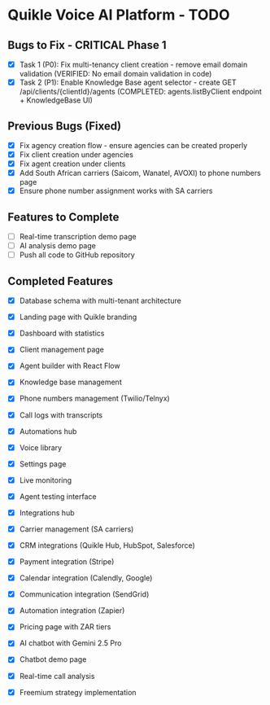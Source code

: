 # Quikle Voice AI Platform - TODO

## Bugs to Fix - CRITICAL Phase 1

- [x] Task 1 (P0): Fix multi-tenancy client creation - remove email domain validation (VERIFIED: No email domain validation in code)
- [x] Task 2 (P1): Enable Knowledge Base agent selector - create GET /api/clients/{clientId}/agents (COMPLETED: agents.listByClient endpoint + KnowledgeBase UI)

## Previous Bugs (Fixed)

- [x] Fix agency creation flow - ensure agencies can be created properly
- [x] Fix client creation under agencies
- [x] Fix agent creation under clients
- [x] Add South African carriers (Saicom, Wanatel, AVOXI) to phone numbers page
- [x] Ensure phone number assignment works with SA carriers

## Features to Complete

- [ ] Real-time transcription demo page
- [ ] AI analysis demo page
- [ ] Push all code to GitHub repository

## Completed Features

- [x] Database schema with multi-tenant architecture
- [x] Landing page with Quikle branding
- [x] Dashboard with statistics
- [x] Client management page
- [x] Agent builder with React Flow
- [x] Knowledge base management
- [x] Phone numbers management (Twilio/Telnyx)
- [x] Call logs with transcripts
- [x] Automations hub
- [x] Voice library
- [x] Settings page
- [x] Live monitoring
- [x] Agent testing interface
- [x] Integrations hub
- [x] Carrier management (SA carriers)
- [x] CRM integrations (Quikle Hub, HubSpot, Salesforce)
- [x] Payment integration (Stripe)
- [x] Calendar integration (Calendly, Google)
- [x] Communication integration (SendGrid)
- [x] Automation integration (Zapier)
- [x] Pricing page with ZAR tiers
- [x] AI chatbot with Gemini 2.5 Pro
- [x] Chatbot demo page
- [x] Real-time call analysis
- [x] Freemium strategy implementation

